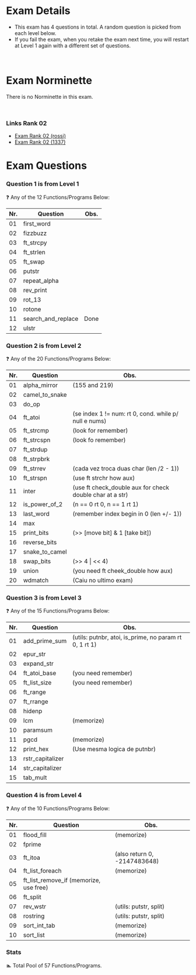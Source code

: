 # Exam Details

- This exam has 4 questions in total. A random question is picked from each level below.
- If you fail the exam, when you retake the exam next time, you will restart at Level 1 again with a different set of questions.

<br>

# Exam Norminette

There is no Norminette in this exam.

<br>

### Links Rank 02
- [Exam Rank 02 (rossi)](https://github.com/pasqualerossi/42-School-Exam-Rank-02)
- [Exam Rank 02 (1337)](https://github.com/48d31kh413k/1337-exam_rank_02-42)

# Exam Questions

### Question 1 is from Level 1
:question: Any of the 12 Functions/Programs Below:

Nr. |Question | Obs.
----|---------|:-----:
01  |first_word|
02  |fizzbuzz |
03  |ft_strcpy |
04  |ft_strlen |
05  |ft_swap |
06  |putstr |
07  |repeat_alpha |
08  |rev_print |
09  |rot_13 |
10  |rotone |
11  |search_and_replace | Done
12  |ulstr |

### Question 2 is from Level 2
:question: Any of the 20 Functions/Programs Below:

Nr. |Question | Obs.
----|---------|-----
01  |alpha_mirror   | (155 and 219)
02  |camel_to_snake |
03  |do_op          |
04  |ft_atoi        | (se index 1 != num: rt 0, cond. while p/ null e nums)
05  |ft_strcmp      | (look for remember)
06  |ft_strcspn     | (look fo remember)
07  |ft_strdup      |
08  |ft_strpbrk     |
09  |ft_strrev      | (cada vez troca duas char (len /2 - 1))
10  |ft_strspn      | (use ft strchr how aux)
11  |inter          | (use ft check_double aux for check double char at a str)
12  |is_power_of_2  | (n == 0 rt 0, n == 1 rt 1)
13  |last_word      | (remember index begin in 0 (len +/- 1))
14  |max            |
15  |print_bits     | (\>> [move bit] & 1 [take bit])
16  |reverse_bits   |
17  |snake_to_camel |
18  |swap_bits      | (\>> 4 \| \<< 4)
19  |union          | (you need ft cheek_double how aux)
20  |wdmatch        | (Caiu no ultimo exam)

### Question 3 is from Level 3
:question: Any of the 15 Functions/Programs Below:

Nr. |Question | Obs.
----|---------|-----
01  |add_prime_sum| (utils: putnbr, atoi, is_prime, no param rt 0, 1 rt 1)
02  |epur_str     |
03  |expand_str   |
04  |ft_atoi_base | (you need remember)
05  |ft_list_size | (you need remember)
06  |ft_range     |
07  |ft_rrange    |
08  |hidenp       |
09  |lcm          | (memorize)
10  |paramsum     |
11  |pgcd         | (memorize)
12  |print_hex    | (Use mesma logica de putnbr)
13  |rstr_capitalizer |
14  |str_capitalizer |
15  |tab_mult     |

### Question 4 is from Level 4
:question: Any of the 10 Functions/Programs Below:

Nr. |Question | Obs.
----|---------|-----
01  |flood_fill | (memorize)
02  |fprime |
03  |ft_itoa | (also return 0, -2147483648)
04  |ft_list_foreach | (memorize)
05  |ft_list_remove_if  (memorize, use free)
06  |ft_split |
07  |rev_wstr | (utils: putstr, split)
08  |rostring | (utils: putstr, split)
09  |sort_int_tab | (memorize)
10  |sort_list | (memorize)

### Stats
:swimmer: Total Pool of 57 Functions/Programs.
